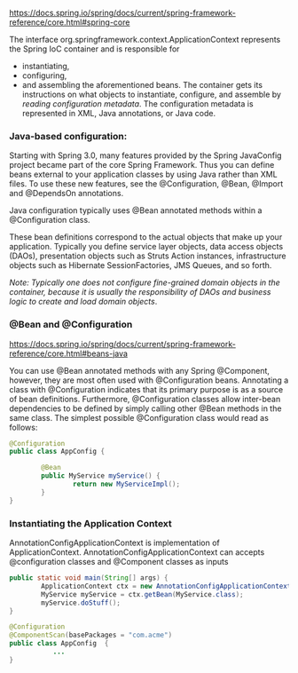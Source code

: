 
https://docs.spring.io/spring/docs/current/spring-framework-reference/core.html#spring-core

The interface org.springframework.context.ApplicationContext represents the Spring IoC container and is responsible for 
- instantiating, 
- configuring, 
- and assembling the aforementioned beans. 
The container gets its instructions on what objects to instantiate, configure, and assemble by _reading configuration metadata_. 
The configuration metadata is represented in XML, Java annotations, or Java code. 


### Java-based configuration: 
Starting with Spring 3.0, many features provided by the Spring JavaConfig project became part of the core Spring Framework. Thus you can define beans external to your application classes by using Java rather than XML files. To use these new features, see the @Configuration, @Bean, @Import and @DependsOn annotations.

 Java configuration typically uses @Bean annotated methods within a @Configuration class.
 
These bean definitions correspond to the actual objects that make up your application. Typically you define service layer objects, data access objects (DAOs), presentation objects such as Struts Action instances, infrastructure objects such as Hibernate SessionFactories, JMS Queues, and so forth. 

_Note: Typically one does not configure fine-grained domain objects in the container, because it is usually the responsibility of DAOs and business logic to create and load domain objects_.

### @Bean and @Configuration

https://docs.spring.io/spring/docs/current/spring-framework-reference/core.html#beans-java

You can use @Bean annotated methods with any Spring @Component, however, they are most often used with @Configuration beans.
Annotating a class with @Configuration indicates that its primary purpose is as a source of bean definitions. Furthermore, @Configuration classes allow inter-bean dependencies to be defined by simply calling other @Bean methods in the same class. The simplest possible @Configuration class would read as follows:

```java
@Configuration
public class AppConfig {

        @Bean
        public MyService myService() {
                return new MyServiceImpl();
        }
}
```

### Instantiating the Application Context
AnnotationConfigApplicationContext is implementation of ApplicationContext. AnnotationConfigApplicationContext can accepts @configuration classes and @Component classes as inputs
```java
public static void main(String[] args) {
        ApplicationContext ctx = new AnnotationConfigApplicationContext(AppConfig.class);
        MyService myService = ctx.getBean(MyService.class);
        myService.doStuff();
}

@Configuration
@ComponentScan(basePackages = "com.acme")
public class AppConfig  {
           ...
}
```




